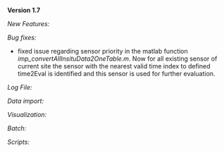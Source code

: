 **Version 1.7**

_New Features:_

_Bug fixes:_
- fixed issue regarding sensor priority in the matlab function _imp_convertAllInsituData2OneTable.m_. Now for all existing sensor 
of current site the sensor with the nearest valid time index to defined time2Eval is identified and this sensor is used for further
evaluation. 

_Log File:_


_Data import:_


_Visualization:_


_Batch:_


_Scripts:_

 
